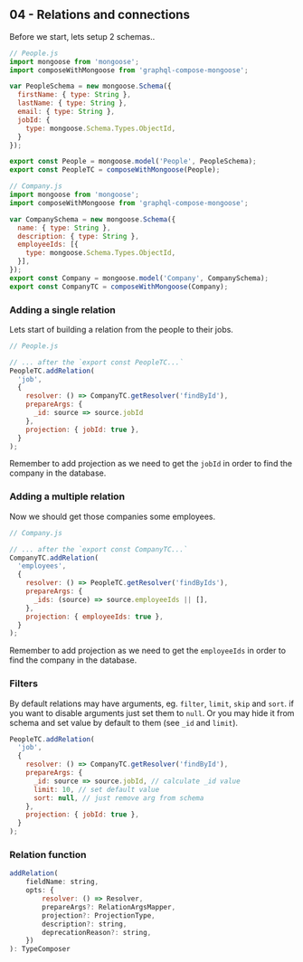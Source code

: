 ## 04 - Relations and connections
Before we start, lets setup 2 schemas..

```js
// People.js
import mongoose from 'mongoose';
import composeWithMongoose from 'graphql-compose-mongoose';

var PeopleSchema = new mongoose.Schema({
  firstName: { type: String },
  lastName: { type: String },
  email: { type: String },
  jobId: {
    type: mongoose.Schema.Types.ObjectId,
  }
});

export const People = mongoose.model('People', PeopleSchema);
export const PeopleTC = composeWithMongoose(People);
```

```js
// Company.js
import mongoose from 'mongoose';
import composeWithMongoose from 'graphql-compose-mongoose';

var CompanySchema = new mongoose.Schema({
  name: { type: String },
  description: { type: String },
  employeeIds: [{
    type: mongoose.Schema.Types.ObjectId,
  }],
});
export const Company = mongoose.model('Company', CompanySchema);
export const CompanyTC = composeWithMongoose(Company);
```

### Adding a single relation
Lets start of building a relation from the people to their jobs.

```js
// People.js

// ... after the `export const PeopleTC...`
PeopleTC.addRelation(
  'job',
  {
    resolver: () => CompanyTC.getResolver('findById'),
    prepareArgs: {
      _id: source => source.jobId
    },
    projection: { jobId: true },
  }
);
```
Remember to add projection as we need to get the `jobId` in order to find the company in the database.


### Adding a multiple relation
Now we should get those companies some employees.
```js
// Company.js

// ... after the `export const CompanyTC...`
CompanyTC.addRelation(
  'employees',
  {
    resolver: () => PeopleTC.getResolver('findByIds'),
    prepareArgs: {
      _ids: (source) => source.employeeIds || [],
    },
    projection: { employeeIds: true },
  }
);
```
Remember to add projection as we need to get the `employeeIds` in order to find the company in the database.


### Filters
By default relations may have arguments, eg. `filter`, `limit`, `skip` and `sort`. if you want to disable arguments just set them to `null`. Or you may hide it from schema and set value by default to them (see `_id` and `limit`).
```js
PeopleTC.addRelation(
  'job',
  {
    resolver: () => CompanyTC.getResolver('findById'),
    prepareArgs: {
      _id: source => source.jobId, // calculate _id value
      limit: 10, // set default value
      sort: null, // just remove arg from schema
    },
    projection: { jobId: true },
  }
);
```

### Relation function
```js
addRelation(
    fieldName: string,
    opts: {
        resolver: () => Resolver,
        prepareArgs?: RelationArgsMapper,
        projection?: ProjectionType,
        description?: string,
        deprecationReason?: string,
    })
): TypeComposer
```

